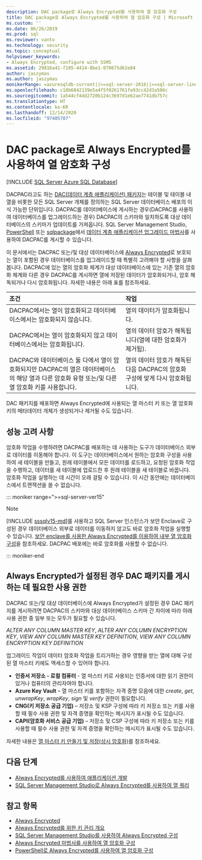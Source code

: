 ```yaml
---
description: DAC package로 Always Encrypted를 사용하여 열 암호화 구성
title: DAC package로 Always Encrypted를 사용하여 열 암호화 구성 | Microsoft Docs
ms.custom: ''
ms.date: 06/26/2019
ms.prod: sql
ms.reviewer: vanto
ms.technology: security
ms.topic: conceptual
helpviewer_keywords:
- Always Encrypted, configure with SSMS
ms.assetid: 29816a41-f105-4414-8be1-070675d62e84
author: jaszymas
ms.author: jaszymas
monikerRange: =azuresqldb-current||>=sql-server-2016||>=sql-server-linux-2017||=azuresqldb-mi-current
ms.openlocfilehash: c18b6842139e5a4f5f0261761fa93cc42d3a506c
ms.sourcegitcommit: 1a544cf4dd2720b124c3697d1e62ae7741db757c
ms.translationtype: HT
ms.contentlocale: ko-KR
ms.lasthandoff: 12/14/2020
ms.locfileid: "97405707"
---
```

# <a name="configure-column-encryption-using-always-encrypted-with-a-dac-package"></a>DAC package로 Always Encrypted를 사용하여 열 암호화 구성 
[!INCLUDE [SQL Server Azure SQL Database](../../../includes/applies-to-version/sql-asdb.md)]

DACPAC라고도 하는 [DAC(데이터 계층 애플리케이션) 패키지](../../data-tier-applications/data-tier-applications.md)는 테이블 및 테이블 내 열을 비롯한 모든 SQL Server 개체를 정의하는 SQL Server 데이터베이스 배포의 이식 가능한 단위입니다. DACPAC를 데이터베이스에 게시하는 경우(DACPAC를 사용하여 데이터베이스를 업그레이드하는 경우) DACPAC의 스키마와 일치하도록 대상 데이터베이스의 스키마가 업데이트를 가져옵니다. SQL Server Management Studio, [PowerShell](../../data-tier-applications/upgrade-a-data-tier-application.md#UpgradeDACPowerShell) 또는 [sqlpackage](../../../tools/sqlpackage.md#publish-parameters-properties-and-sqlcmd-variables)에서 [데이터 계층 애플리케이션 업그레이드 마법사](../../data-tier-applications/upgrade-a-data-tier-application.md#UsingDACUpgradeWizard)를 사용하여 DACPAC를 게시할 수 있습니다.

이 문서에서는 DACPAC 또는/및 대상 데이터베이스에 [Always Encrypted](always-encrypted-database-engine.md)로 보호되는 열이 포함된 경우 데이터베이스를 업그레이드할 때 특별히 고려해야 할 사항을 살펴봅니다. DACPAC에 있는 열의 암호화 체계가 대상 데이터베이스에 있는 기존 열의 암호화 체계와 다른 경우 DACPAC를 게시하면 열에 저장된 데이터가 암호화되거나, 암호 해독되거나 다시 암호화됩니다. 자세한 내용은 아래 표를 참조하세요.

| 조건|작업|
|:---|:---|
|DACPAC에서는 열이 암호화되고 데이터베이스에서는 암호화되지 않습니다.| 열의 데이터가 암호화됩니다.|
|DACPAC에서는 열이 암호화되지 않고 데이터베이스에서는 암호화됩니다.| 열의 데이터 암호가 해독됩니다(열에 대한 암호화가 제거됨).|
| DACPAC와 데이터베이스 둘 다에서 열이 암호화되지만 DACPAC의 열은 데이터베이스의 해당 열과 다른 암호화 유형 또는/및 다른 열 암호화 키를 사용합니다.|열의 데이터 암호가 해독된 다음 DACPAC의 암호화 구성에 맞게 다시 암호화됩니다.|

DAC 패키지를 배포하면 Always Encrypted에 사용되는 열 마스터 키 또는 열 암호화 키의 메타데이터 개체가 생성되거나 제거될 수도 있습니다.

## <a name="performance-considerations"></a>성능 고려 사항
암호화 작업을 수행하려면 DACPAC를 배포하는 데 사용하는 도구가 데이터베이스 외부로 데이터를 이동해야 합니다. 이 도구는 데이터베이스에서 원하는 암호화 구성을 사용하여 새 테이블을 만들고, 원래 테이블에서 모든 데이터를 로드하고, 요청된 암호화 작업을 수행하고, 데이터를 새 테이블에 업로드한 후 원래 테이블을 새 테이블로 바꿉니다. 암호화 작업을 실행하는 데 시간이 오래 걸릴 수 있습니다. 이 시간 동안에는 데이터베이스에서 트랜잭션을 쓸 수 없습니다. 

::: moniker range=">=sql-server-ver15"

> [!NOTE]
> [!INCLUDE [sssqlv15-md](../../../includes/sssqlv15-md.md)]를 사용하고 SQL Server 인스턴스가 보안 Enclave로 구성된 경우 데이터베이스 외부로 데이터를 이동하지 않고도 바로 암호화 작업을 실행할 수 있습니다. [보안 enclave를 사용한 Always Encrypted를 이용하여 내부 열 암호화 구성](always-encrypted-enclaves-configure-encryption.md)을 참조하세요. DACPAC 배포에는 바로 암호화를 사용할 수 없습니다.

::: moniker-end

## <a name="permissions-for-publishing-a-dac-package-if-always-encrypted-is-set-up"></a>Always Encrypted가 설정된 경우 DAC 패키지를 게시하는 데 필요한 사용 권한

DACPAC 또는/및 대상 데이터베이스에 Always Encrypted가 설정된 경우 DAC 패키지를 게시하려면 DACPAC의 스키마와 대상 데이터베이스 스키마 간 차이에 따라 아래 사용 권한 중 일부 또는 모두가 필요할 수 있습니다.

*ALTER ANY COLUMN MASTER KEY*, *ALTER ANY COLUMN ENCRYPTION KEY*, *VIEW ANY COLUMN MASTER KEY DEFINITION*, *VIEW ANY COLUMN ENCRYPTION KEY DEFINITION*

업그레이드 작업이 데이터 암호화 작업을 트리거하는 경우 영향을 받는 열에 대해 구성된 열 마스터 키에도 액세스할 수 있어야 합니다.

- **인증서 저장소 - 로컬 컴퓨터** - 열 마스터 키로 사용되는 인증서에 대한 읽기 권한이 있거나 컴퓨터의 관리자여야 합니다.
- **Azure Key Vault** – 열 마스터 키를 포함하는 자격 증명 모음에 대한 *create*, *get*, *unwrapKey*, *wrapKey*, *sign* 및 *verify* 권한이 필요합니다.
- **CNG(키 저장소 공급 기업)** – 저장소 및 KSP 구성에 따라 키 저장소 또는 키를 사용할 때 필수 사용 권한 및 자격 증명을 확인하는 메시지가 표시될 수도 있습니다.
- **CAPI(암호화 서비스 공급 기업)** – 저장소 및 CSP 구성에 따라 키 저장소 또는 키를 사용할 때 필수 사용 권한 및 자격 증명을 확인하는 메시지가 표시될 수도 있습니다.

자세한 내용은 [열 마스터 키 만들기 및 저장(상시 암호화)](../../../relational-databases/security/encryption/create-and-store-column-master-keys-always-encrypted.md)를 참조하세요. 

 
## <a name="next-steps"></a>다음 단계
- [Always Encrypted를 사용하여 애플리케이션 개발](always-encrypted-client-development.md)
- [SQL Server Management Studio로 Always Encrypted를 사용하여 열 쿼리](always-encrypted-query-columns-ssms.md)

## <a name="see-also"></a>참고 항목  
 - [Always Encrypted](../../../relational-databases/security/encryption/always-encrypted-database-engine.md)
 - [Always Encrypted를 위한 키 관리 개요](overview-of-key-management-for-always-encrypted.md) 
 - [SQL Server Management Studio를 사용하여 Always Encrypted 구성](configure-always-encrypted-using-sql-server-management-studio.md)
 - [Always Encrypted 마법사를 사용하여 열 암호화 구성](always-encrypted-wizard.md)
 - [PowerShell로 Always Encrypted를 사용하여 열 암호화 구성](configure-column-encryption-using-powershell.md)
 
